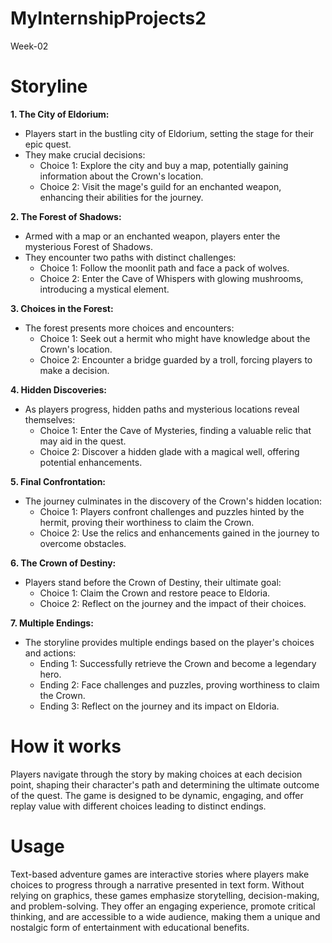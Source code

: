 # MyInternshipProjects2
Week-02

# Storyline

**1. The City of Eldorium:**
   - Players start in the bustling city of Eldorium, setting the stage for their epic quest.
   - They make crucial decisions:
     - Choice 1: Explore the city and buy a map, potentially gaining information about the Crown's location.
     - Choice 2: Visit the mage's guild for an enchanted weapon, enhancing their abilities for the journey.

**2. The Forest of Shadows:**
   - Armed with a map or an enchanted weapon, players enter the mysterious Forest of Shadows.
   - They encounter two paths with distinct challenges:
     - Choice 1: Follow the moonlit path and face a pack of wolves.
     - Choice 2: Enter the Cave of Whispers with glowing mushrooms, introducing a mystical element.

**3. Choices in the Forest:**
   - The forest presents more choices and encounters:
     - Choice 1: Seek out a hermit who might have knowledge about the Crown's location.
     - Choice 2: Encounter a bridge guarded by a troll, forcing players to make a decision.

**4. Hidden Discoveries:**
   - As players progress, hidden paths and mysterious locations reveal themselves:
     - Choice 1: Enter the Cave of Mysteries, finding a valuable relic that may aid in the quest.
     - Choice 2: Discover a hidden glade with a magical well, offering potential enhancements.

**5. Final Confrontation:**
   - The journey culminates in the discovery of the Crown's hidden location:
     - Choice 1: Players confront challenges and puzzles hinted by the hermit, proving their worthiness to claim the Crown.
     - Choice 2: Use the relics and enhancements gained in the journey to overcome obstacles.

**6. The Crown of Destiny:**
   - Players stand before the Crown of Destiny, their ultimate goal:
     - Choice 1: Claim the Crown and restore peace to Eldoria.
     - Choice 2: Reflect on the journey and the impact of their choices.

**7. Multiple Endings:**
   - The storyline provides multiple endings based on the player's choices and actions:
     - Ending 1: Successfully retrieve the Crown and become a legendary hero.
     - Ending 2: Face challenges and puzzles, proving worthiness to claim the Crown.
     - Ending 3: Reflect on the journey and its impact on Eldoria.

# How it works

Players navigate through the story by making choices at each decision point, shaping their character's path and determining the ultimate outcome of the quest. The game is designed to be dynamic, engaging, and offer replay value with different choices leading to distinct endings.

# Usage

Text-based adventure games are interactive stories where players make choices to progress through a narrative presented in text form. Without relying on graphics, these games emphasize storytelling, decision-making, and problem-solving. They offer an engaging experience, promote critical thinking, and are accessible to a wide audience, making them a unique and nostalgic form of entertainment with educational benefits.
